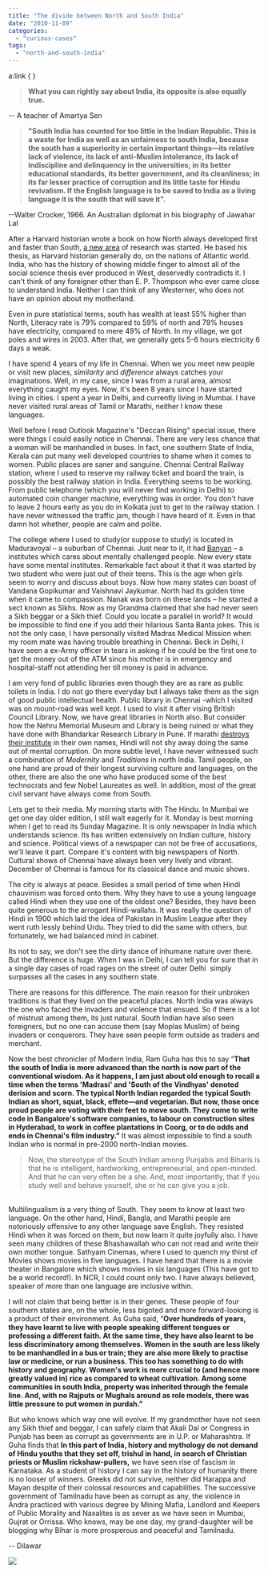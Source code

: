 ```yaml
---
title: "The divide between North and South India"
date: "2010-11-09"
categories: 
  - "curious-cases"
tags: 
  - "north-and-south-india"
---
```


a:link { }  

> **What you can rightly say about India, its opposite is also equally true.**

\-- A teacher of Amartya Sen

> **"South India has counted for too little in the Indian Republic. This is a waste for India as well as an unfairness to south India, because the south has a superiority in certain important things—its relative lack of violence, its lack of anti-Muslim intolerance, its lack of indiscipline and delinquency in the universities; in its better educational standards, its better government, and its cleanliness; in its far lesser practice of corruption and its little taste for Hindu revivalism. If the English language is to be saved to India as a living language it is the south that will save it".**

 \--Walter Crocker, 1966. An Australian diplomat in his biography of Jawahar Lal

  

After a Harvard historian wrote a book on how North always developed first and faster than South, [a new area](http://en.wikipedia.org/wiki/North-South_divide) of research was started. He based his thesis, as Harvard historian generally do, on the nations of Atlantic world. India, who has the history of showing middle finger to almost all of the social science thesis ever produced in West, deservedly contradicts it. I can't think of any foreigner other than E. P. Thompson who ever came close to understand India. Neither I can think of any Westerner, who does not have an opinion about my motherland.

  

Even in pure statistical terms, south has wealth at least 55% higher than North, Literacy rate is 79% compared to 59% of north and 79% houses have electricity, compared to mere 49% of North. In my village, we got poles and wires in 2003. After that, we generally gets 5-6 hours electricity 6 days a weak.

  

I have spend 4 years of my life in Chennai. When we you meet new people or visit new places, _similarity_ and _difference_ always catches your imaginations. Well, in my case, since I was from a rural area, almost everything caught my eyes. Now, it's been 8 years since I have started living in cities. I spent a year in Delhi, and currently living in Mumbai. I have never visited rural areas of Tamil or Marathi, neither I know these languages.

  

Well before I read Outlook Magazine's "Deccan Rising" special issue, there were things I could easily notice in Chennai. There are very less chance that a woman will be manhandled in buses. In fact, one southern State of India, Kerala can put many well developed countries to shame when it comes to women. Public places are saner and sanguine. Chennai Central Railway station, where I used to reserve my railway ticket and board the train, is possibly the best railway station in India. Everything seems to be working. From public telephone (which you will never find working in Delhi) to automated coin changer machine, everything was in order. You don't have to leave 2 hours early as you do in Kolkata just to get to the railway station. I have never witnessed the traffic jam, though I have heard of it. Even in that damn hot whether, people are calm and polite.

  

The college where I used to study(or suppose to study) is located in Maduravoyal – a suburban of Chennai. Just near to it, it had [Banyan](http://www.thebanyan.org/) _–_ a institutes which cares about mentally challenged people. Now every state have some mental institutes. Remarkable fact about it that it was started by two student who were just out of their teens. This is the age when girls seem to worry and discuss about boys. Now how many states can boast of  Vandana Gopikumar and Vaishnavi Jaykumar. North had its golden time when it came to compassion. Nanak was born on these lands – he started a sect known as Sikhs. Now as my Grandma claimed that she had never seen a Sikh beggar or a Sikh thief. Could you locate a parallel in world? It would be impossible to find one if you add their hilarious Santa Banta jokes. This is not the only case, I have personally visited Madras Medical Mission when my room mate was having trouble breathing in Chennai. Beck in Delhi, I have seen a ex-Army officer in tears in asking if he could be the first one to get the money out of the ATM since his mother is in emergency and hospital-staff not attending her till money is paid in advance.

  

I am very fond of public libraries even though they are as rare as public toilets in India. I do not go there everyday but I always take them as the sign of good public intellectual health. Public library in Chennai -which I visited was on mount-road was well kept. I used to visit it after vising British Council Library. Now, we have great libraries in North also. But consider how the Nehru Memorial Museum and Library is being ruined or what they have done with Bhandarkar Research Library in Pune. If marathi [destroys their institute](http://beta.epw.in/newsItem/comment/191280/) in their own names, Hindi will not shy away doing the same out of mental corruption. On more subtle level, I have never witnessed such a combination of _Modernity_ and _Traditions_ in north India. Tamil people, on one hand are proud of their longest surviving culture and languages, on the other, there are also the one who have produced some of the best technocrats and few Nobel Laureates as well. In addition, most of the great civil servant have always come from South.

  

Lets get to their media. My morning starts with The Hindu. In Mumbai we get one day older edition, I still wait eagerly for it. Monday is best morning when I get to read its Sunday Magazine. It is only newspaper in India which understands science. Its has written extensively on Indian culture, history and science. Political views of a newspaper can not be free of accusations, we'll leave it part. Compare it's content with big newspapers of North. Cultural shows of Chennai have always been very lively and vibrant. December of Chennai is famous for its classical dance and music shows.

  

The city is always at peace. Besides a small period of time when Hindi chauvinism was forced onto them. Why they have to use a young language called Hindi when they use one of the oldest one? Besides, they have been quite generous to the arrogant Hindi-wallahs. It was really the question of Hindi in 1900 which laid the idea of Pakistan in Muslim League after they went ruth lessly behind Urdu. They tried to did the same with others, but fortunately, we had balanced mind in cabinet.

  

Its not to say, we don't see the dirty dance of inhumane nature over there. But the difference is huge. When I was in Delhi, I can tell you for sure that in a single day cases of road rages on the street of outer Delhi  simply surpasses all the cases in any southern state.

  

There are reasons for this difference. The main reason for their unbroken traditions is that they lived on the peaceful places. North India was always the one who faced the invaders and violence that ensued. So if there is a lot of mistrust among them, its just natural. South Indian have also seen foreigners, but no one can accuse them (say Moplas Muslim) of being invaders or conquerors. They have seen people form outside as traders and merchant.

  

Now the best chronicler of Modern India, Ram Guha has this to say “**That the south of India is more advanced than the north is now part of the conventional wisdom. As it happens, I am just about old enough to recall a time when the terms 'Madrasi' and 'South of the Vindhyas' denoted derision and scorn. The typical North Indian regarded the typical South Indian as short, squat, black, effete—and vegetarian. But now, those once proud people are voting with their feet to move south. They come to write code in Bangalore's software companies, to labour on construction sites in Hyderabad, to work in coffee plantations in Coorg, or to do odds and ends in Chennai's film industry.”** It was almost impossible to find a south Indian who is normal in pre-2000 north-Indian movies.

  

> Now, the stereotype of the South Indian among Punjabis and Biharis is that he is intelligent, hardworking, entrepreneurial, and open-minded. And that he can very often be a she. And, most importantly, that if you study well and behave yourself, she or he can give you a job.

    
Multilingualism is a very thing of South. They seem to know at least two language. On the other hand, Hindi, Bangla, and Marathi people are notoriously offensive to any other language save English. They resisted Hindi when it was forced on them, but now learn it quite joyfully also. I have seen many children of these Bhashawallah who can not read and write their own mother tongue. Sathyam Cinemas, where I used to quench my thirst of Movies shows movies in five languages. I have heard that there is a movie theater in Bangalore which shows movies in six languages (This have got to be a world record!). In NCR, I could count only two. I have always believed, speaker of more than one language are inclusive within.  
  
I will not claim that being better is in their genes. These people of four southern states are, on the whole, less bigoted and more forward-looking is a product of their environment. As Guha said, “**Over hundreds of years, they have learnt to live with people speaking different tongues or professing a different faith. At the same time, they have also learnt to be less discriminatory among themselves. Women in the south are less likely to be manhandled in a bus or train; they are also more likely to practise law or medicine, or run a business. This too has something to do with history and geography. Women's work is more crucial to (and hence more greatly valued in) rice as compared to wheat cultivation. Among some communities in south India, property was inherited through the female line. And, with no Rajputs or Mughals around as role models, there was little pressure to put women in purdah.”**  

But who knows which way one will evolve. If my grandmother have not seen any Sikh thief and beggar, I can safely claim that Akali Dal or Congress in Punjab has been as corrupt as governments are in U.P. or Maharashtra. If Guha finds that **In this part of India, history and mythology do not demand of Hindu youths that they set off, trishul in hand, in search of Christian priests or Muslim rickshaw-pullers,** we have seen rise of fascism in Karnataka. As a student of history I can say in the history of humanity there is no looser of winners. Greeks did not survive, neither did Harappa and Mayan despite of their colossal resources and capabilities. The successive government of Tamilnadu have been as corrupt as any, the violence in Andra practiced with various degree by Mining Mafia, Landlord and Keepers of Public Morality and Naxalites is as sever as we have seen in Mumbai, Gujrat or Orrissa. Who knows, may be one day, my grand-daughter will be blogging why Bihar is more prosperous and peaceful and Tamilnadu.

\-- 
Dilawar

![](https://blogger.googleusercontent.com/tracker/3794193585985230867-3947507928275418899?l=dilawarsays.blogspot.com)
